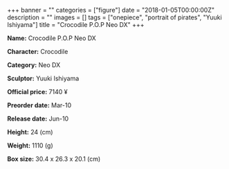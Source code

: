 +++
banner = ""
categories = ["figure"]
date = "2018-01-05T00:00:00Z"
description = ""
images = []
tags = ["onepiece", "portrait of pirates", "Yuuki Ishiyama"]
title = "Crocodile P.O.P Neo DX"
+++

**Name:** Crocodile P.O.P Neo DX

**Character:** Crocodile

**Category:** Neo DX 

**Sculptor:** Yuuki Ishiyama

**Official price:** 7140 ¥

**Preorder date:** Mar-10

**Release date:** Jun-10

**Height:** 24 (cm)

**Weight:** 1110 (g)

**Box size:** 30.4 x 26.3 x 20.1 (cm)


